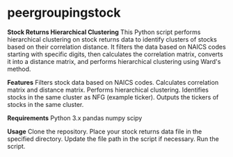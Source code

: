 # peergroupingstock
**Stock Returns Hierarchical Clustering**
This Python script performs hierarchical clustering on stock returns data to identify clusters of stocks based on their correlation distance. It filters the data based on NAICS codes starting with specific digits, then calculates the correlation matrix, converts it into a distance matrix, and performs hierarchical clustering using Ward's method.

**Features**
Filters stock data based on NAICS codes.
Calculates correlation matrix and distance matrix.
Performs hierarchical clustering.
Identifies stocks in the same cluster as NFG (example ticker).
Outputs the tickers of stocks in the same cluster.

**Requirements**
Python 3.x
pandas
numpy
scipy

**Usage**
Clone the repository.
Place your stock returns data file in the specified directory.
Update the file path in the script if necessary.
Run the script.

